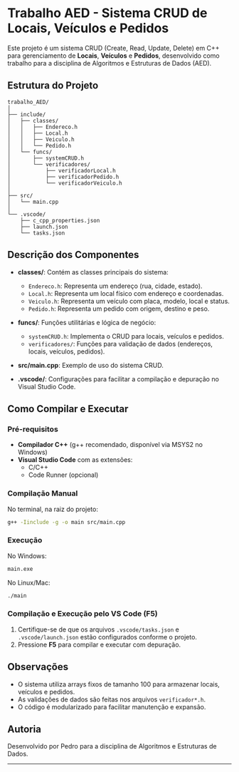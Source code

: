 # Trabalho AED - Sistema CRUD de Locais, Veículos e Pedidos

Este projeto é um sistema CRUD (Create, Read, Update, Delete) em C++ para gerenciamento de **Locais**, **Veículos** e **Pedidos**, desenvolvido como trabalho para a disciplina de Algoritmos e Estruturas de Dados (AED).

## Estrutura do Projeto

```
trabalho_AED/
│
├── include/
│   ├── classes/
│   │   ├── Endereco.h
│   │   ├── Local.h
│   │   ├── Veiculo.h
│   │   └── Pedido.h
│   └── funcs/
│       ├── systemCRUD.h
│       └── verificadores/
│           ├── verificadorLocal.h
│           ├── verificadorPedido.h
│           └── verificadorVeiculo.h
│
├── src/
│   └── main.cpp
│
└── .vscode/
    ├── c_cpp_properties.json
    ├── launch.json
    └── tasks.json
```

## Descrição dos Componentes

- **classes/**: Contém as classes principais do sistema:
  - `Endereco.h`: Representa um endereço (rua, cidade, estado).
  - `Local.h`: Representa um local físico com endereço e coordenadas.
  - `Veiculo.h`: Representa um veículo com placa, modelo, local e status.
  - `Pedido.h`: Representa um pedido com origem, destino e peso.

- **funcs/**: Funções utilitárias e lógica de negócio:
  - `systemCRUD.h`: Implementa o CRUD para locais, veículos e pedidos.
  - `verificadores/`: Funções para validação de dados (endereços, locais, veículos, pedidos).

- **src/main.cpp**: Exemplo de uso do sistema CRUD.

- **.vscode/**: Configurações para facilitar a compilação e depuração no Visual Studio Code.

## Como Compilar e Executar

### Pré-requisitos

- **Compilador C++** (g++ recomendado, disponível via MSYS2 no Windows)
- **Visual Studio Code** com as extensões:
  - C/C++
  - Code Runner (opcional)

### Compilação Manual

No terminal, na raiz do projeto:

```sh
g++ -Iinclude -g -o main src/main.cpp
```

### Execução

No Windows:

```sh
main.exe
```

No Linux/Mac:

```sh
./main
```

### Compilação e Execução pelo VS Code (F5)

1. Certifique-se de que os arquivos `.vscode/tasks.json` e `.vscode/launch.json` estão configurados conforme o projeto.
2. Pressione **F5** para compilar e executar com depuração.

## Observações

- O sistema utiliza arrays fixos de tamanho 100 para armazenar locais, veículos e pedidos.
- As validações de dados são feitas nos arquivos `verificador*.h`.
- O código é modularizado para facilitar manutenção e expansão.

## Autoria

Desenvolvido por Pedro para a disciplina de Algoritmos e Estruturas de Dados.

---
